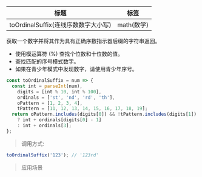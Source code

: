| 标题                                | 标签       |
| ----------------------------------- | ---------- |
| toOrdinalSuffix(连线序数数字大小写) | math(数学) |

获取一个数字并将其作为具有正确序数指示器后缀的字符串返回。

- 使用模运算符 (%) 查找个位数和十位数的值。
- 查找匹配的序号模式数字。
- 如果在青少年模式中发现数字，请使用青少年序号。

```js
const toOrdinalSuffix = num => {
  const int = parseInt(num),
    digits = [int % 10, int % 100],
    ordinals = ['st', 'nd', 'rd', 'th'],
    oPattern = [1, 2, 3, 4],
    tPattern = [11, 12, 13, 14, 15, 16, 17, 18, 19];
  return oPattern.includes(digits[0]) && !tPattern.includes(digits[1])
    ? int + ordinals[digits[0] - 1]
    : int + ordinals[3];
};
```

> 调用方式:

```js
toOrdinalSuffix('123'); // '123rd'
```

> 应用场景
